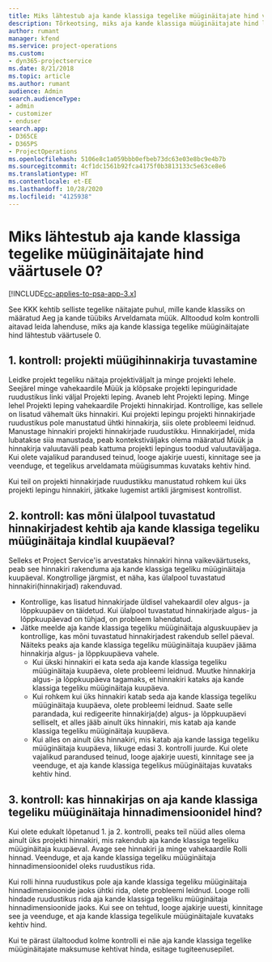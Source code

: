 ```yaml
---
title: Miks lähtestub aja kande klassiga tegelike müüginäitajate hind väärtusele 0?
description: Tõrkeotsing, miks aja kande klassiga müüginäitajate hind lähtestub väärtusele 0.
author: rumant
manager: kfend
ms.service: project-operations
ms.custom:
- dyn365-projectservice
ms.date: 8/21/2018
ms.topic: article
ms.author: rumant
audience: Admin
search.audienceType:
- admin
- customizer
- enduser
search.app:
- D365CE
- D365PS
- ProjectOperations
ms.openlocfilehash: 5106e8c1a059bbb0efbeb73dc63e03e8bc9e4b7b
ms.sourcegitcommit: 4cf1dc1561b92fca4175f0b3813133c5e63ce8e6
ms.translationtype: HT
ms.contentlocale: et-EE
ms.lasthandoff: 10/28/2020
ms.locfileid: "4125938"
---
```

# <a name="why-is-price-defaulting-to-zero-on-time-sales-actuals"></a>Miks lähtestub aja kande klassiga tegelike müüginäitajate hind väärtusele 0?

[!INCLUDE[cc-applies-to-psa-app-3.x](../includes/cc-applies-to-psa-app-3x.md)]

See KKK kehtib selliste tegelike näitajate puhul, mille kande klassiks on määratud Aeg ja kande tüübiks Arveldamata müük. Alltoodud kolm kontrolli aitavad leida lahenduse, miks aja kande klassiga tegelike müüginäitajate hind lähtestub väärtusele 0.

## <a name="check-1-identify-the-sales-price-list-for-the-project"></a>1. kontroll: projekti müügihinnakirja tuvastamine

Leidke projekt tegeliku näitaja projektiväljalt ja minge projekti lehele. Seejärel minge vahekaardile Müük ja klõpsake projekti lepinguridade ruudustikus linki väljal Projekti leping. Avaneb leht Projekti leping. Minge lehel Projekti leping vahekaardile Projekti hinnakirjad. Kontrollige, kas sellele on lisatud vähemalt üks hinnakiri. Kui projekti lepingu projekti hinnakirjade ruudustikus pole manustatud ühtki hinnakirja, siis olete probleemi leidnud. Manustage hinnakiri projekti hinnakirjade ruudustikku. Hinnakirjadel, mida lubatakse siia manustada, peab kontekstiväljaks olema määratud Müük ja hinnakirja valuutaväli peab kattuma projekti lepingus toodud valuutaväljaga. Kui olete vajalikud parandused teinud, looge ajakirje uuesti, kinnitage see ja veenduge, et tegelikus arveldamata müügisummas kuvataks kehtiv hind. 

Kui teil on projekti hinnakirjade ruudustikku manustatud rohkem kui üks projekti lepingu hinnakiri, jätkake lugemist artikli järgmisest kontrollist.

## <a name="check-2-are-any-of-the-price-lists-identified-above-valid-for-the-specific-date-of-the-time-sales-actual"></a>2. kontroll: kas mõni ülalpool tuvastatud hinnakirjadest kehtib aja kande klassiga tegeliku müüginäitaja kindlal kuupäeval?

Selleks et Project Service'is arvestataks hinnakiri hinna vaikeväärtuseks, peab see hinnakiri rakenduma aja kande klassiga tegeliku müüginäitaja kuupäeval. Kongtrollige järgmist, et näha, kas ülalpool tuvastatud hinnakiri(hinnakirjad) rakenduvad.
- Kontrollige, kas lisatud hinnakirjade üldisel vahekaardil olev algus- ja lõppkuupäev on täidetud. Kui ülalpool tuvastatud hinnakirjade algus- ja lõppkuupäevad on tühjad, on probleem lahendatud. 
- Jätke meelde aja kande klassiga tegeliku müüginäitaja alguskuupäev ja kontrollige, kas mõni tuvastatud hinnakirjadest rakendub sellel päeval. Näiteks peaks aja kande klassiga tegeliku müüginäitaja kuupäev jääma hinnakirja algus- ja lõppkuupäeva vahele. 
    - Kui ükski hinnakiri ei kata seda aja kande klassiga tegeliku müüginäitaja kuupäeva, olete probleemi leidnud. Muutke hinnakirja algus- ja lõppkuupäeva tagamaks, et hinnakiri kataks aja kande klassiga tegeliku müüginäitaja kuupäeva. 
    - Kui rohkem kui üks hinnakiri katab seda aja kande klassiga tegeliku müüginäitaja kuupäeva, olete probleemi leidnud. Saate selle parandada, kui redigeerite hinnakirja(de) algus- ja lõppkuupäevi selliselt, et alles jääb ainult üks hinnakiri, mis katab aja kande klassiga tegeliku müüginäitaja kuupäeva. 
    - Kui alles on ainult üks hinnakiri, mis katab aja kande lassiga tegeliku müüginäitaja kuupäeva, liikuge edasi 3. kontrolli juurde.
Kui olete vajalikud parandused teinud, looge ajakirje uuesti, kinnitage see ja veenduge, et aja kande klassiga tegelikus müüginäitajas kuvataks kehtiv hind.

## <a name="check-3-is-there-a-price-in-the-price-list-for-the-pricing-dimensions-on-the-time-sales-actual"></a>3. kontroll: kas hinnakirjas on aja kande klassiga tegeliku müüginäitaja hinnadimensioonidel hind?

Kui olete edukalt lõpetanud 1. ja 2. kontrolli, peaks teil nüüd alles olema ainult üks projekti hinnakiri, mis rakendub aja kande klassiga tegeliku müüginäitaja kuupäeval. Avage see hinnakiri ja minge vahekaardile Rolli hinnad. Veenduge, et aja kande klassiga tegeliku müüginäitaja hinnadimensioonidel oleks ruudustikus rida.

Kui rolli hinna ruudustikus pole aja kande klassiga tegeliku müüginäitaja hinnadimensioonide jaoks ühtki rida, olete probleemi leidnud. Looge rolli hindade ruudustikus rida aja kande klassiga tegeliku müüginäitaja hinnadimensioonide jaoks. Kui see on tehtud, looge ajakirje uuesti, kinnitage see ja veenduge, et aja kande klassiga tegelikule müüginäitajale kuvataks kehtiv hind.

Kui te pärast ülaltoodud kolme kontrolli ei näe aja kande klassiga tegelike müüginäitajate maksumuse kehtivat hinda, esitage tugiteenusepilet. 

